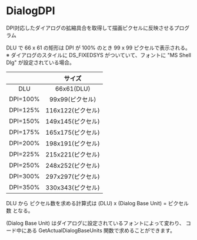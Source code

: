 # DialogDPI
DPI対応したダイアログの拡縮具合を取得して描画ピクセルに反映させるプログラム

DLU で 66 x 61 の矩形は DPI が 100% のとき 99 x 99 ピクセルで表示される。
※ ダイアログのスタイルに DS_FIXEDSYS がついていて、フォントに "MS Shell Dlg" が設定されている場合。

||サイズ|
|:--:|:--:|
|DLU|66x61(DLU)|
|DPI=100%|99x99(ピクセル)|
|DPI=125%|116x122(ピクセル)|
|DPI=150%|149x145(ピクセル)|
|DPI=175%|165x175(ピクセル)|
|DPI=200%|198x191(ピクセル)|
|DPI=225%|215x221(ピクセル)|
|DPI=250%|248x252(ピクセル)|
|DPI=300%|297x297(ピクセル)|
|DPI=350%|330x343(ピクセル)|

DLU から ピクセル数を求める計算式は
(DLU) x (Dialog Base Unit) = ピクセル数
となる。

(Dialog Base Unit) はダイアログに設定されているフォントによって変わり、
コード中にある GetActualDialogBaseUnits 関数で求めることができます。
